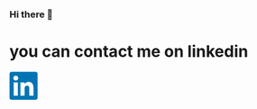 ### Hi there 👋
# you can contact me on linkedin
<a href="https://www.linkedin.com/in/or-saada/" title="video text"><img src="768px-LinkedIn_logo_initials.webp" width="50" height="50"></a>

<!--
**orsaada/orsaada** is a ✨ _special_ ✨ repository because its `README.md` (this file) appears on your GitHub profile.

Here are some ideas to get you started:
aa
- 🔭 I’m currently working on ...
- 🌱 I’m currently learning ...
- 👯 I’m looking to collaborate on ...
- 🤔 I’m looking for help with ...
- 💬 Ask me about ...
- 📫 How to reach me: ...
- 😄 Pronouns: ...
- ⚡ Fun fact: ...

shift+cmd+v  - display readme on vscode

-->
